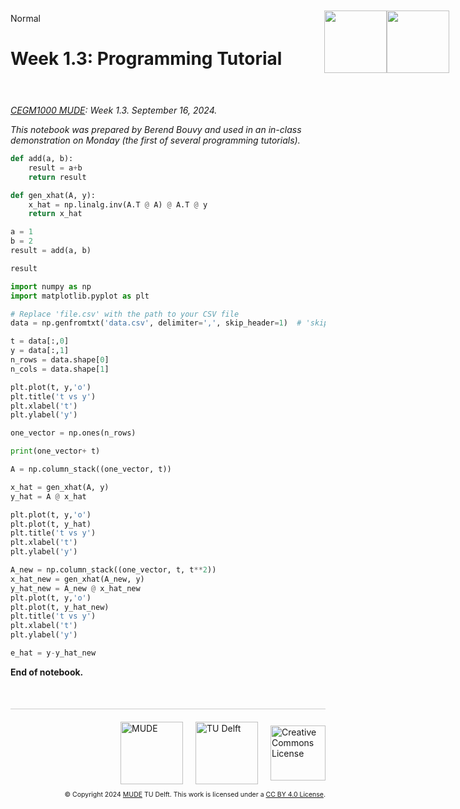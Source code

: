 <userStyle>Normal</userStyle>

# Week 1.3: Programming Tutorial

<h1 style="position: absolute; display: flex; flex-grow: 0; flex-shrink: 0; flex-direction: row-reverse; top: 60px;right: 30px; margin: 0; border: 0">
    <style>
        .markdown {width:100%; position: relative}
        article { position: relative }
    </style>
    <img src="https://gitlab.tudelft.nl/mude/public/-/raw/main/tu-logo/TU_P1_full-color.png" style="width:100px" />
    <img src="https://gitlab.tudelft.nl/mude/public/-/raw/main/mude-logo/MUDE_Logo-small.png" style="width:100px" />
</h1>
<h2 style="height: 10px">
</h2>

*[CEGM1000 MUDE](http://mude.citg.tudelft.nl/): Week 1.3. September 16, 2024.*

_This notebook was prepared by Berend Bouvy and used in an in-class demonstration on Monday (the first of several programming tutorials)._

```python
def add(a, b):
    result = a+b
    return result

def gen_xhat(A, y):
    x_hat = np.linalg.inv(A.T @ A) @ A.T @ y
    return x_hat
```

```python
a = 1
b = 2
result = add(a, b)

result
```

```python
import numpy as np
import matplotlib.pyplot as plt
```

```python
# Replace 'file.csv' with the path to your CSV file
data = np.genfromtxt('data.csv', delimiter=',', skip_header=1)  # 'skip_header=1' skips the first row (header)


```

```python
t = data[:,0]
y = data[:,1]
n_rows = data.shape[0]
n_cols = data.shape[1]
```

```python
plt.plot(t, y,'o')
plt.title('t vs y')
plt.xlabel('t')
plt.ylabel('y')
```

```python
one_vector = np.ones(n_rows)
```

```python
print(one_vector+ t)
```

```python
A = np.column_stack((one_vector, t))
```

```python
x_hat = gen_xhat(A, y)
y_hat = A @ x_hat
```

```python
plt.plot(t, y,'o')
plt.plot(t, y_hat)
plt.title('t vs y')
plt.xlabel('t')
plt.ylabel('y')
```

```python
A_new = np.column_stack((one_vector, t, t**2))
x_hat_new = gen_xhat(A_new, y)
y_hat_new = A_new @ x_hat_new
plt.plot(t, y,'o')
plt.plot(t, y_hat_new)
plt.title('t vs y')
plt.xlabel('t')
plt.ylabel('y')
```

```python
e_hat = y-y_hat_new
```

<!-- #region -->
**End of notebook.**

<div style="margin-top: 50px; padding-top: 20px; border-top: 1px solid #ccc;">
  <div style="display: flex; justify-content: flex-end; gap: 20px; align-items: center;">
    <a rel="MUDE" href="http://mude.citg.tudelft.nl/">
      <img alt="MUDE" style="width:100px; height:auto;" src="https://gitlab.tudelft.nl/mude/public/-/raw/main/mude-logo/MUDE_Logo-small.png" />
    </a>
    <a rel="TU Delft" href="https://www.tudelft.nl/en/ceg">
      <img alt="TU Delft" style="width:100px; height:auto;" src="https://gitlab.tudelft.nl/mude/public/-/raw/main/tu-logo/TU_P1_full-color.png" />
    </a>
    <a rel="license" href="http://creativecommons.org/licenses/by/4.0/">
      <img alt="Creative Commons License" style="width:88px; height:auto;" src="https://i.creativecommons.org/l/by/4.0/88x31.png" />
    </a>
  </div>
  <div style="font-size: 75%; margin-top: 10px; text-align: right;">
    &copy; Copyright 2024 <a rel="MUDE" href="http://mude.citg.tudelft.nl/">MUDE</a> TU Delft. 
    This work is licensed under a <a rel="license" href="http://creativecommons.org/licenses/by/4.0/">CC BY 4.0 License</a>.
  </div>
</div>


<!--tested with WS_2_8_solution.ipynb-->
<!-- #endregion -->
